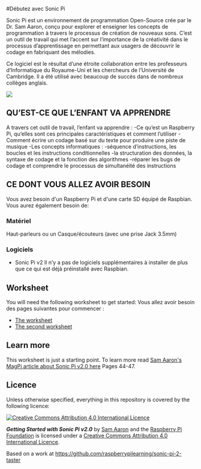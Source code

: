 #Débutez avec Sonic Pi 

Sonic Pi est un environnement de programmation Open-Source crée par le Dr. Sam Aaron, conçu pour explorer et enseigner les concepts de programmation à travers le processus de création de nouveaux sons. C’est un outil de travail qui met l’accent sur l’importance de la créativité dans le processus d’apprentissage en permettant aux usagers de découvrir le codage en fabriquant des mélodies.

Ce logiciel est le résultat d’une étroite collaboration entre les professeurs d’Informatique du Royaume-Uni et les chercheurs de l’Université de Cambridge. Il a été utilisé avec beaucoup de succès dans de nombreux collèges anglais.

![](cover.png)

## QU’EST-CE QUE L’ENFANT VA APPRENDRE 

A travers cet outil de travail, l’enfant va apprendre :
-Ce qu’est un Raspberry Pi, qu’elles sont ces principales caractéristiques et comment l’utiliser
-Comment écrire un codage basé sur du texte pour produire une piste de musique
-Les concepts informatiques :
	-séquence d’instructions, les boucles et les instructions conditionnelles
	-la structuration des données, la syntaxe de codage et la fonction des algorithmes
	-réparer les bugs de codage et comprendre le processus de simultanéité des instructions

## CE DONT VOUS ALLEZ AVOIR BESOIN

Vous avez besoin d'un Raspberry Pi et d'une carte SD équipé de Raspbian. Vous aurez également besoin de: 

### Matériel 

Haut-parleurs ou un Casque/écouteurs (avec une prise Jack 3.5mm)

### Logiciels

- Sonic Pi v2
Il n’y a pas de logiciels supplémentaires à installer de plus que ce qui est déjà préinstallé avec Raspbian.

## Worksheet

You will need the following worksheet to get started:
Vous allez avoir besoin des pages suivantes pour commencer :

- [The worksheet](worksheet.md)
- [The second worksheet](worksheet-2.md)

## Learn more

This worksheet is just a starting point. To learn more read [Sam Aaron's MagPi article about Sonic Pi v2.0 here](http://issuu.com/themagpi/docs/issue23final/1) Pages 44-47.

## Licence

Unless otherwise specified, everything in this repository is covered by the following licence:

[![Creative Commons Attribution 4.0 International Licence](http://i.creativecommons.org/l/by-sa/4.0/88x31.png)](http://creativecommons.org/licenses/by-sa/4.0/)

***Getting Started with Sonic Pi v2.0*** by [Sam Aaron](https://github.com/samaaron) and the [Raspberry Pi Foundation](http://www.raspberrypi.org) is licensed under a [Creative Commons Attribution 4.0 International Licence](http://creativecommons.org/licenses/by-sa/4.0/).

Based on a work at https://github.com/raspberrypilearning/sonic-pi-2-taster
